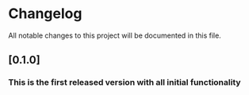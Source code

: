 # Changelog
All notable changes to this project will be documented in this file.

## [0.1.0]
### This is the first released version with all initial functionality


